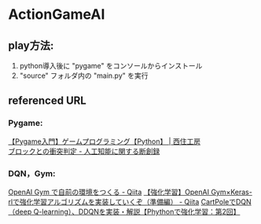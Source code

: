 # ActionGameAI
## play方法:
1. python導入後に "pygame" をコンソールからインストール
2. "source" フォルダ内の "main.py" を実行

## referenced URL
### Pygame:
[【Pygame入門】ゲームプログラミング【Python】 | 西住工房](https://algorithm.joho.info/programming/python/pygame/)<br>
[ブロックとの衝突判定 - 人工知能に関する断創録](http://aidiary.hatenablog.com/entry/20081129/1281614716)

### DQN，Gym:
[OpenAI Gym で自前の環境をつくる - Qiita](https://qiita.com/ohtaman/items/edcb3b0a2ff9d48a7def)
[【強化学習】OpenAI Gym×Keras-rlで強化学習アルゴリズムを実装していくぞ（準備編） - Qiita](https://qiita.com/pocokhc/items/a8120b0abd5941dd7a9f)
[CartPoleでDQN（deep Q-learning）、DDQNを実装・解説【Phythonで強化学習：第2回】](http://neuro-educator.com/rl2/)